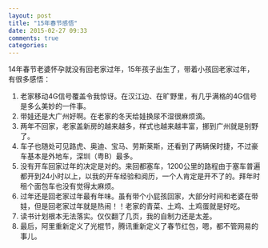 ```yaml
---
layout: post
title: "15年春节感悟"
date: 2015-02-27 09:33
comments: true
categories: 
---
```


14年春节老婆怀孕就没有回老家过年，15年孩子出生了，带着小孩回老家过年，有很多感悟：

1. 老家移动4G信号覆盖令我惊讶。在汉江边、在旷野里，有几乎满格的4G信号是多么美妙的一件事。
2. 带娃还是大广州好啊。在老家的冬天给娃换尿不湿很麻烦滴。
3. 两年不回家，老家盖新房的越来越多，样式也越来越丰富，挪到广州就是别野了。
4. 车子也随处可见路虎、奥迪、宝马、劳斯莱斯，还看到了两辆保时捷，不过豪车基本是外地车，深圳（粤B）最多。
5. 没有开车回家过年的决定是对的。来回都塞车，1200公里的路程由于塞车普遍都开到24小时以上，以我的开车经验和阅历，一个人肯定是开不了的。拜年时租个面包车也没有觉得太麻烦。
6. 过年还是回老家过年最有年味。虽有带个小屁孩回家，大部分时间和老婆在带娃，但是回老家过年就是热闹！！老家的青菜、土鸡、土鸡蛋就是好吃。
7. 读书计划根本无法落实。仅仅翻了几页，我的自制力还是太差。
8. 最后，阿里重新定义了光棍节，腾讯重新定义了春节红包，嗯，都不管网易的事儿。
